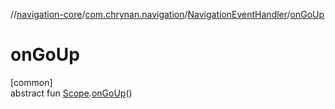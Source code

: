 //[navigation-core](../../../index.md)/[com.chrynan.navigation](../index.md)/[NavigationEventHandler](index.md)/[onGoUp](on-go-up.md)

# onGoUp

[common]\
abstract fun [Scope](index.md).[onGoUp](on-go-up.md)()
